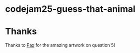 # codejam25-guess-that-animal


# Thanks
Thanks to [Pax](https://github.com/PaxBritannica) for the amazing artwork on question 5!
